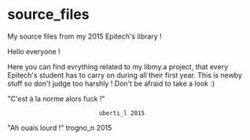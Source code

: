 # source_files
My source files from my 2015 Epitech's library ! 

Hello everyone !

Here you can find evrything related to my libmy.a project, that every Epitech's student has to carry on during all their first year.
This is newby stuff so don't judge too harshly !
Don't be afraid to take a look :)

"C'est à la norme alors fuck !"

                              uberti_l 2015

"Ah ouais lourd !"
                              trogno_n 2015
